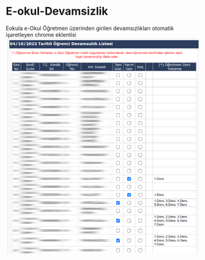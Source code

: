 # E-okul-Devamsizlik
Eokula e-Okul Öğretmen üzerinden girilen devamsızlıkları otomatik işaretleyen chrome eklentisi
![](devamsizlik.png)
